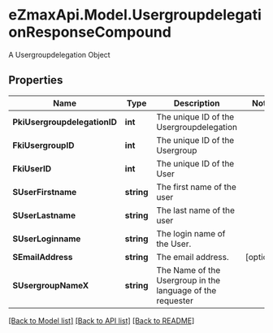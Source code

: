 # eZmaxApi.Model.UsergroupdelegationResponseCompound
A Usergroupdelegation Object

## Properties

Name | Type | Description | Notes
------------ | ------------- | ------------- | -------------
**PkiUsergroupdelegationID** | **int** | The unique ID of the Usergroupdelegation | 
**FkiUsergroupID** | **int** | The unique ID of the Usergroup | 
**FkiUserID** | **int** | The unique ID of the User | 
**SUserFirstname** | **string** | The first name of the user | 
**SUserLastname** | **string** | The last name of the user | 
**SUserLoginname** | **string** | The login name of the User. | 
**SEmailAddress** | **string** | The email address. | [optional] 
**SUsergroupNameX** | **string** | The Name of the Usergroup in the language of the requester | 

[[Back to Model list]](../README.md#documentation-for-models) [[Back to API list]](../README.md#documentation-for-api-endpoints) [[Back to README]](../README.md)

